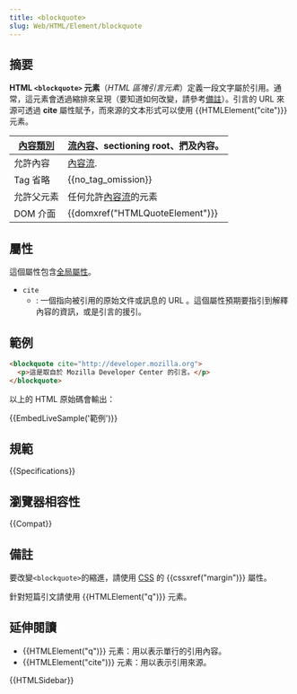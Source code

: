 ```yaml
---
title: <blockquote>
slug: Web/HTML/Element/blockquote
---
```


## 摘要

**HTML `<blockquote>` 元素**（_HTML 區塊引言元素_）定義一段文字屬於引用。通常，這元素會透過縮排來呈現（要知道如何改變，請參考[備註](#Notes)）。引言的 URL 來源可透過 **cite** 屬性賦予，而來源的文本形式可以使用 {{HTMLElement("cite")}} 元素。

| [內容類別](/zh-TW/docs/HTML/Content_categories) | [流內容](/zh-TW/docs/HTML/Content_categories#Flow_content)、sectioning root、捫及內容。 |
| ----------------------------------------------- | --------------------------------------------------------------------------------------- |
| 允許內容                                        | [內容流](/zh-TW/docs/HTML/Content_categories#Flow_content).                             |
| Tag 省略                                        | {{no_tag_omission}}                                                                     |
| 允許父元素                                      | 任何允許[內容流](/zh-TW/docs/HTML/Content_categories#Flow_content)的元素                |
| DOM 介面                                        | {{domxref("HTMLQuoteElement")}}                                                         |

## 屬性

這個屬性包含[全局屬性](/zh-TW/docs/HTML/Global_attributes)。

- `cite`
  - : 一個指向被引用的原始文件或訊息的 URL 。這個屬性預期要指引到解釋內容的資訊，或是引言的援引。

## 範例

```html
<blockquote cite="http://developer.mozilla.org">
  <p>這是取自於 Mozilla Developer Center 的引言。</p>
</blockquote>
```

以上的 HTML 原始碼會輸出：

{{EmbedLiveSample('範例')}}

## 規範

{{Specifications}}

## 瀏覽器相容性

{{Compat}}

## 備註

要改變`<blockquote>`的縮進，請使用 [CSS](/zh-TW/docs/CSS) 的 {{cssxref("margin")}} 屬性。

針對短篇引文請使用 {{HTMLElement("q")}} 元素。

## 延伸閱讀

- {{HTMLElement("q")}} 元素：用以表示單行的引用內容。
- {{HTMLElement("cite")}} 元素：用以表示引用來源。

{{HTMLSidebar}}
